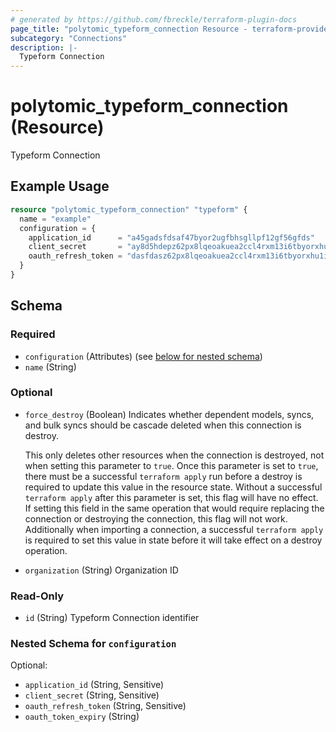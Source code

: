 ```yaml
---
# generated by https://github.com/fbreckle/terraform-plugin-docs
page_title: "polytomic_typeform_connection Resource - terraform-provider-polytomic"
subcategory: "Connections"
description: |-
  Typeform Connection
---
```


# polytomic_typeform_connection (Resource)

Typeform Connection

## Example Usage

```terraform
resource "polytomic_typeform_connection" "typeform" {
  name = "example"
  configuration = {
    application_id      = "a45gadsfdsaf47byor2ugfbhsgllpf12gf56gfds"
    client_secret       = "ay8d5hdepz62px8lqeoakuea2ccl4rxm13i6tbyorxhu1i20kc8ruvksmzxq"
    oauth_refresh_token = "dasfdasz62px8lqeoakuea2ccl4rxm13i6tbyorxhu1i20kc8ruvksmzxq"
  }
}
```

<!-- schema generated by tfplugindocs -->
## Schema

### Required

- `configuration` (Attributes) (see [below for nested schema](#nestedatt--configuration))
- `name` (String)

### Optional

- `force_destroy` (Boolean) Indicates whether dependent models, syncs, and bulk syncs should be cascade
deleted when this connection is destroy.

  This only deletes other resources when the connection is destroyed, not when
setting this parameter to `true`. Once this parameter is set to `true`, there
must be a successful `terraform apply` run before a destroy is required to
update this value in the resource state. Without a successful `terraform apply`
after this parameter is set, this flag will have no effect. If setting this
field in the same operation that would require replacing the connection or
destroying the connection, this flag will not work. Additionally when importing
a connection, a successful `terraform apply` is required to set this value in
state before it will take effect on a destroy operation.
- `organization` (String) Organization ID

### Read-Only

- `id` (String) Typeform Connection identifier

<a id="nestedatt--configuration"></a>
### Nested Schema for `configuration`

Optional:

- `application_id` (String, Sensitive)
- `client_secret` (String, Sensitive)
- `oauth_refresh_token` (String, Sensitive)
- `oauth_token_expiry` (String)



